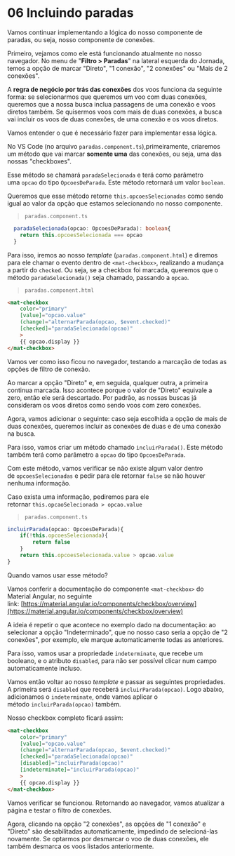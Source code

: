 # 06 Incluindo paradas

Vamos continuar implementando a lógica do nosso componente de paradas, ou seja, nosso componente de conexões.

Primeiro, vejamos como ele está funcionando atualmente no nosso navegador. No menu de "**Filtro > Paradas**" na lateral esquerda do Jornada, temos a opção de marcar "Direto", "1 conexão", "2 conexões" ou "Mais de 2 conexões".

A **regra de negócio por trás das conexões** dos voos funciona da seguinte forma: se selecionarmos que queremos um voo com duas conexões, queremos que a nossa busca inclua passagens de uma conexão e voos diretos também. Se quisermos voos com mais de duas conexões, a busca vai incluir os voos de duas conexões, de uma conexão e os voos diretos.

Vamos entender o que é necessário fazer para implementar essa lógica.

No VS Code (no arquivo `paradas.component.ts`),primeiramente, criaremos um método que vai marcar **somente uma** das conexões, ou seja, uma das nossas "checkboxes".

Esse método se chamará `paradaSelecionada` e terá como parâmetro uma `opcao` do tipo `OpcoesDeParada`. Este método retornará um valor `boolean`.

Queremos que esse método retorne `this.opcoesSelecionadas` como sendo igual ao valor da opção que estamos selecionando no nosso componente.

> `paradas.component.ts`

```ts
  paradaSelecionada(opcao: OpcoesDeParada): boolean{
    return this.opcoesSelecionada === opcao
  }
```

Para isso, iremos ao nosso _template_ (`paradas.component.html`) e diremos para ele chamar o evento dentro de `<mat-checkbox>`, realizando a mudança a partir do `checked`. Ou seja, se a checkbox foi marcada, queremos que o método `paradaSelecionada()` seja chamado, passando a `opcao`.

> `paradas.component.html`

```html
<mat-checkbox 
    color="primary"
    [value]="opcao.value"
    (change)="alternarParada(opcao, $event.checked)"
    [checked]="paradaSelecionada(opcao)"
    >
    {{ opcao.display }}
</mat-checkbox>
```

Vamos ver como isso ficou no navegador, testando a marcação de todas as opções de filtro de conexão.

Ao marcar a opção "Direto" e, em seguida, qualquer outra, a primeira continua marcada. Isso acontece porque o valor de "Direto" equivale a zero, então ele será descartado. Por padrão, as nossas buscas já consideram os voos diretos como sendo voos com zero conexões.

Agora, vamos adicionar o seguinte: caso seja escolhida a opção de mais de duas conexões, queremos incluir as conexões de duas e de uma conexão na busca.

Para isso, vamos criar um método chamado `incluirParada()`. Este método também terá como parâmetro a `opcao` do tipo `OpcoesDeParada`.

Com este método, vamos verificar se não existe algum valor dentro de `opcoesSelecionadas` e pedir para ele retornar `false` se não houver nenhuma informação.

Caso exista uma informação, pediremos para ele retornar `this.opcaoSelecionada > opcao.value`

> `paradas.component.ts`

```ts
incluirParada(opcao: OpcoesDeParada){
    if(!this.opcoesSelecionada){
        return false
    }
    return this.opcoesSelecionada.value > opcao.value
}
```

Quando vamos usar esse método?

Vamos conferir a documentação do componente `<mat-checkbox>` do Material Angular, no seguinte link: [https://material.angular.io/components/checkbox/overview](https://material.angular.io/components/checkbox/overview)

A ideia é repetir o que acontece no exemplo dado na documentação: ao selecionar a opção "Indeterminado", que no nosso caso seria a opção de "2 conexões", por exemplo, ele marque automaticamente todas as anteriores.

Para isso, vamos usar a propriedade `indeterminate`, que recebe um booleano, e o atributo `disabled`, para não ser possível clicar num campo automaticamente incluso.

Vamos então voltar ao nosso _template_ e passar as seguintes propriedades. A primeira será `disabled` que receberá `incluirParada(opcao)`. Logo abaixo, adicionamos o `indeterminate`, onde vamos aplicar o método `incluirParada(opcao)` também.

Nosso checkbox completo ficará assim:

```html
<mat-checkbox 
    color="primary"
    [value]="opcao.value"
    (change)="alternarParada(opcao, $event.checked)"
    [checked]="paradaSelecionada(opcao)"
    [disabled]="incluirParada(opcao)"
    [indeterminate]="incluirParada(opcao)"
    >
    {{ opcao.display }}
</mat-checkbox>
```

Vamos verificar se funcionou. Retornando ao navegador, vamos atualizar a página e testar o filtro de conexões.

Agora, clicando na opção "2 conexões", as opções de "1 conexão" e "Direto" são desabilitadas automaticamente, impedindo de selecioná-las novamente. Se optarmos por desmarcar o voo de duas conexões, ele também desmarca os voos listados anteriormente.